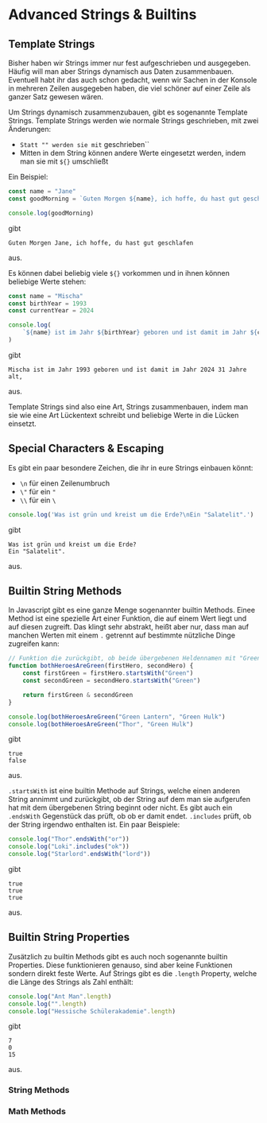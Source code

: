# Advanced Strings & Builtins

## Template Strings

Bisher haben wir Strings immer nur fest aufgeschrieben und ausgegeben. Häufig will man aber Strings dynamisch aus Daten zusammenbauen. Eventuell habt ihr das auch schon gedacht, wenn wir Sachen in der Konsole in mehreren Zeilen ausgegeben haben, die viel schöner auf einer Zeile als ganzer Satz gewesen wären.

Um Strings dynamisch zusammenzubauen, gibt es sogenannte Template Strings. Template Strings werden wie normale Strings geschrieben, mit zwei Änderungen:

-   `Statt "" werden sie mit` geschrieben``
-   Mitten in dem String können andere Werte eingesetzt werden, indem man sie mit `${}` umschließt

Ein Beispiel:

```js
const name = "Jane"
const goodMorning = `Guten Morgen ${name}, ich hoffe, du hast gut geschlafen`

console.log(goodMorning)
```

gibt

```
Guten Morgen Jane, ich hoffe, du hast gut geschlafen
```

aus.

Es können dabei beliebig viele `${}` vorkommen und in ihnen können beliebige Werte stehen:

```js
const name = "Mischa"
const birthYear = 1993
const currentYear = 2024

console.log(
    `${name} ist im Jahr ${birthYear} geboren und ist damit im Jahr ${currentYear} ${currentYear - birthYear} Jahre alt`,
)
```

gibt

```
Mischa ist im Jahr 1993 geboren und ist damit im Jahr 2024 31 Jahre alt,
```

aus.

Template Strings sind also eine Art, Strings zusammenbauen, indem man sie wie eine Art Lückentext schreibt und beliebige Werte in die Lücken einsetzt.

## Special Characters & Escaping

Es gibt ein paar besondere Zeichen, die ihr in eure Strings einbauen könnt:

-   `\n` für einen Zeilenumbruch
-   `\"` für ein `"`
-   `\\` für ein `\`

```js
console.log('Was ist grün und kreist um die Erde?\nEin "Salatelit".')
```

gibt

```
Was ist grün und kreist um die Erde?
Ein "Salatelit".
```

aus.

## Builtin String Methods

In Javascript gibt es eine ganze Menge sogenannter builtin Methods. Einee Method ist eine spezielle Art einer Funktion, die auf einem Wert liegt und auf diesen zugreift. Das klingt sehr abstrakt, heißt aber nur, dass man auf manchen Werten mit einem `.` getrennt auf bestimmte nützliche Dinge zugreifen kann:

```js
// Funktion die zurückgibt, ob beide übergebenen Heldennamen mit "Green" anfangen
function bothHeroesAreGreen(firstHero, secondHero) {
    const firstGreen = firstHero.startsWith("Green")
    const secondGreen = secondHero.startsWith("Green")

    return firstGreen & secondGreen
}

console.log(bothHeroesAreGreen("Green Lantern", "Green Hulk")
console.log(bothHeroesAreGreen("Thor", "Green Hulk")
```

gibt

```
true
false
```

aus.

`.startsWith` ist eine builtin Methode auf Strings, welche einen anderen String annimmt und zurückgibt, ob der String auf dem man sie aufgerufen hat mit dem übergebenen String beginnt oder nicht. Es gibt auch ein `.endsWith` Gegenstück das prüft, ob ob er damit endet. `.includes` prüft, ob der String irgendwo enthalten ist. Ein paar Beispiele:

```js
console.log("Thor".endsWith("or"))
console.log("Loki".includes("ok"))
console.log("Starlord".endsWith("lord"))
```

gibt

```
true
true
true
```

aus.

## Builtin String Properties

Zusätzlich zu builtin Methods gibt es auch noch sogenannte builtin Properties. Diese funktionieren genauso, sind aber keine Funktionen sondern direkt feste Werte. Auf Strings gibt es die `.length` Property, welche die Länge des Strings als Zahl enthält:

```js
console.log("Ant Man".length)
console.log("".length)
console.log("Hessische Schülerakademie".length)
```

gibt

```
7
0
15
```

aus.

### String Methods

### Math Methods

